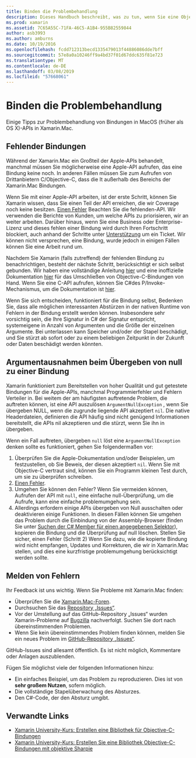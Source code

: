 ```yaml
---
title: Binden die Problembehandlung
description: Dieses Handbuch beschreibt, was zu tun, wenn Sie eine Objective-C-Bibliothek binden können. Insbesondere erläutert er fehlende Bindungen Argumentausnahmen beim Übergeben von null eine Bindung, und Melden von Fehlern.
ms.prod: xamarin
ms.assetid: 7C65A55C-71FA-46C5-A1B4-955B82559844
author: asb3993
ms.author: amburns
ms.date: 10/19/2016
ms.openlocfilehash: fcdd712313becd1335479013f44886086dde7bff
ms.sourcegitcommit: 57e8a0a10246ff9a4bd37f01d67ddc635f81e723
ms.translationtype: MT
ms.contentlocale: de-DE
ms.lasthandoff: 03/08/2019
ms.locfileid: "57668061"
---
```

# <a name="binding-troubleshooting"></a>Binden die Problembehandlung

Einige Tipps zur Problembehandlung von Bindungen in MacOS (früher als OS X)-APIs in Xamarin.Mac.

## <a name="missing-bindings"></a>Fehlender Bindungen

Während der Xamarin.Mac ein Großteil der Apple-APIs behandelt, manchmal müssen Sie möglicherweise eine Apple-API aufrufen, das eine Bindung keine noch. In anderen Fällen müssen Sie zum Aufrufen von Drittanbietern C/Objective-C, dass die It außerhalb des Bereichs der Xamarin.Mac Bindungen.

Wenn Sie mit einer Apple-API arbeiten, ist der erste Schritt, können Sie Xamarin wissen, dass Sie einen Teil der API erreichen, die wir Coverage noch keine besitzen. [Einen Fehler](#reporting-bugs) Beachten Sie die fehlenden-API. Wir verwenden die Berichte von Kunden, um welche APIs zu priorisieren, wir an weiter arbeiten. Darüber hinaus, wenn Sie eine Business oder Enterprise-Lizenz und dieses fehlen einer Bindung wird durch Ihren Fortschritt blockiert, auch anhand der Schritte unter [Unterstützung](http://xamarin.com/support) um ein Ticket. Wir können nicht versprechen, eine Bindung, wurde jedoch in einigen Fällen können Sie eine Arbeit rund um.

Nachdem Sie Xamarin (falls zutreffend) der fehlenden Bindung zu benachrichtigen, besteht der nächste Schritt, berücksichtigt er sich selbst gebunden. Wir haben eine vollständige Anleitung [hier](~/cross-platform/macios/binding/overview.md) und eine inoffizielle Dokumentation [hier](http://brendanzagaeski.appspot.com/xamarin/0002.html) für das Umschließen von Objective-C-Bindungen von Hand. Wenn Sie eine C-API aufrufen, können Sie C#des P/Invoke-Mechanismus, um die Dokumentation ist [hier](https://www.mono-project.com/docs/advanced/pinvoke/).

Wenn Sie sich entscheiden, funktioniert für die Bindung selbst, Bedenken Sie, dass alle möglichen interessanten Abstürzen in der nativen Runtime von Fehlern in der Bindung erstellt werden können. Insbesondere sehr vorsichtig sein, die Ihre Signatur in C# der Signatur entspricht, systemeigene in Anzahl von Argumenten und die Größe der einzelnen Argumente. Bei unterlassen kann Speicher und/oder der Stapel beschädigt, und Sie stürzt ab sofort oder zu einem beliebigen Zeitpunkt in der Zukunft oder Daten beschädigt werden könnten.

## <a name="argument-exceptions-when-passing-null-to-a-binding"></a>Argumentausnahmen beim Übergeben von null zu einer Bindung

Xamarin funktioniert zum Bereitstellen von hoher Qualität und gut getestete Bindungen für die Apple-APIs, manchmal Programmierfehler und Fehlern Verteiler in. Bei weitem der am häufigsten auftretende Problem, die auftreten können, ist eine API auszulösen `ArgumentNullException` , wenn Sie übergeben NULL, wenn die zugrunde liegende API akzeptiert `nil`. Die native Headerdateien, definieren die API häufig sind nicht genügend Informationen bereitstellt, die APIs nil akzeptieren und die stürzt, wenn Sie ihn in übergeben.

Wenn ein Fall auftreten, übergeben `null` löst eine `ArgumentNullException` denken sollte es funktioniert, gehen Sie folgendermaßen vor:

1. Überprüfen Sie die Apple-Dokumentation und/oder Beispielen, um festzustellen, ob Sie Beweis, der diesen akzeptiert `nil`. Wenn Sie mit Objective-C vertraut sind, können Sie ein Programm kleinen Test durch, um sie zu überprüfen schreiben.
2. [Einen Fehler](#reporting-bugs).
3. Umgehen Sie können den Fehler? Wenn Sie vermeiden können, Aufrufen der API mit `null`, eine einfache null-Überprüfung, um die Aufrufe, kann eine einfache problemumgehung sein.
4. Allerdings erfordern einige APIs übergeben von Null ausschalten oder deaktivieren einige Funktionen. In diesen Fällen können Sie umgehen das Problem durch die Einbindung von der Assembly-Browser (finden Sie unter [Suchen der C# Member für einen angegebenen Selektor](~/mac/app-fundamentals/mac-apis.md#finding_selector)), kopieren die Bindung und die Überprüfung auf null löschen. Stellen Sie sicher, einen Fehler (Schritt 2) Wenn Sie dazu, wie die kopierte Bindung wird nicht empfangen, Updates und Korrekturen, die wir in Xamarin.Mac stellen, und dies eine kurzfristige problemumgehung berücksichtigt werden sollte.

<a name="reporting-bugs"/>

## <a name="reporting-bugs"></a>Melden von Fehlern

Ihr Feedback ist uns wichtig. Wenn Sie Probleme mit Xamarin.Mac finden:

- Überprüfen Sie die [Xamarin.Mac-Foren](https://forums.xamarin.com/categories/mac).
- Durchsuchen Sie das [Repository „Issues“](https://github.com/xamarin/xamarin-macios/issues). 
- Vor der Umstellung auf das GitHub-Repository „Issues“ wurden Xamarin-Probleme auf [Bugzilla](https://bugzilla.xamarin.com/describecomponents.cgi) nachverfolgt. Suchen Sie dort nach übereinstimmenden Problemen.
- Wenn Sie kein übereinstimmendes Problem finden können, melden Sie ein neues Problem im [GitHub-Repository „Issues“](https://github.com/xamarin/xamarin-macios/issues/new).

GitHub-Issues sind allesamt öffentlich. Es ist nicht möglich, Kommentare oder Anlagen auszublenden. 

Fügen Sie möglichst viele der folgenden Informationen hinzu:

- Ein einfaches Beispiel, um das Problem zu reproduzieren. Dies ist von **sehr großem Nutzen**, sofern möglich. 
- Die vollständige Stapelüberwachung des Absturzes.
- Den C#-Code, der den Absturz umgibt. 

## <a name="related-links"></a>Verwandte Links

- [Xamarin University-Kurs: Erstellen eine Bibliothek für Objective-C-Bindungen](https://university.xamarin.com/classes/track/all#building-an-objective-c-bindings-library)
- [Xamarin University-Kurs: Erstellen Sie eine Bibliothek Objective-C-Bindungen mit objektive Sharpie](https://university.xamarin.com/classes/track/all#build-an-objective-c-bindings-library-with-objective-sharpie)
